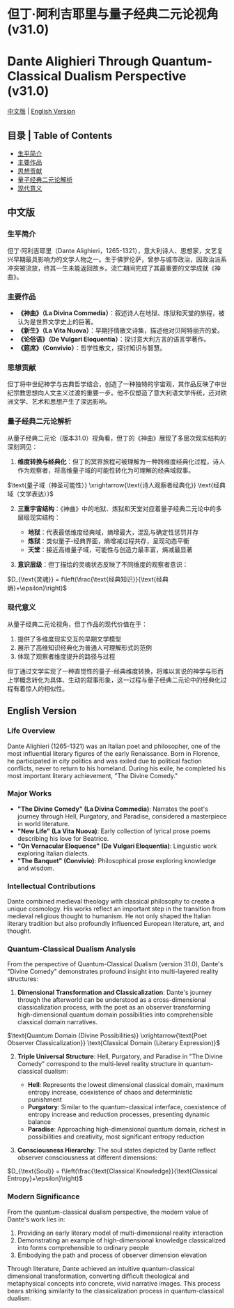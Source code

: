 # 但丁·阿利吉耶里与量子经典二元论视角 (v31.0)
# Dante Alighieri Through Quantum-Classical Dualism Perspective (v31.0)

[中文版](#中文版) | [English Version](#english-version)

## 目录 | Table of Contents
- [生平简介](#生平简介)
- [主要作品](#主要作品)
- [思想贡献](#思想贡献)
- [量子经典二元论解析](#量子经典二元论解析)
- [现代意义](#现代意义)

<a name="中文版"></a>
## 中文版

### 生平简介

但丁·阿利吉耶里（Dante Alighieri，1265-1321），意大利诗人、思想家，文艺复兴早期最具影响力的文学人物之一。生于佛罗伦萨，曾参与城市政治，因政治派系冲突被流放，终其一生未能返回故乡。流亡期间完成了其最重要的文学成就《神曲》。

### 主要作品

- **《神曲》（La Divina Commedia）**：叙述诗人在地狱、炼狱和天堂的旅程，被认为是世界文学史上的巨著。
- **《新生》（La Vita Nuova）**：早期抒情散文诗集，描述他对贝阿特丽齐的爱。
- **《论俗语》（De Vulgari Eloquentia）**：探讨意大利方言的语言学著作。
- **《筵席》（Convivio）**：哲学性散文，探讨知识与智慧。

### 思想贡献

但丁将中世纪神学与古典哲学结合，创造了一种独特的宇宙观，其作品反映了中世纪宗教思想向人文主义过渡的重要一步。他不仅塑造了意大利语文学传统，还对欧洲文学、艺术和思想产生了深远影响。

### 量子经典二元论解析

从量子经典二元论（版本31.0）视角看，但丁的《神曲》展现了多层次现实结构的深刻洞见：

1. **维度转换与经典化**：但丁的冥界旅程可被理解为一种跨维度经典化过程，诗人作为观察者，将高维量子域的可能性转化为可理解的经典域叙事。

$`\text{量子域（神圣可能性）} \xrightarrow{\text{诗人观察者经典化}} \text{经典域（文学表达）}`$

2. **三重宇宙结构**：《神曲》中的地狱、炼狱和天堂对应着量子经典二元论中的多层级现实结构：

   - **地狱**：代表最低维度经典域，熵增最大，混乱与确定性惩罚并存
   - **炼狱**：类似量子-经典界面，熵增减过程共存，呈现动态平衡
   - **天堂**：接近高维量子域，可能性与创造力最丰富，熵减最显著

3. **意识层级**：但丁描绘的灵魂状态反映了不同维度的观察者意识：

$`D_{\text{灵魂}} = f\left(\frac{\text{经典知识}}{\text{经典熵}+\epsilon}\right)`$

### 现代意义

从量子经典二元论视角，但丁作品的现代价值在于：

1. 提供了多维度现实交互的早期文学模型
2. 展示了高维知识经典化为普通人可理解形式的范例
3. 体现了观察者维度提升的路径与过程

但丁通过文学实现了一种直觉性的量子-经典维度转换，将难以言说的神学与形而上学概念转化为具体、生动的叙事形象，这一过程与量子经典二元论中的经典化过程有着惊人的相似性。

<a name="english-version"></a>
## English Version

### Life Overview

Dante Alighieri (1265-1321) was an Italian poet and philosopher, one of the most influential literary figures of the early Renaissance. Born in Florence, he participated in city politics and was exiled due to political faction conflicts, never to return to his homeland. During his exile, he completed his most important literary achievement, "The Divine Comedy."

### Major Works

- **"The Divine Comedy" (La Divina Commedia)**: Narrates the poet's journey through Hell, Purgatory, and Paradise, considered a masterpiece in world literature.
- **"New Life" (La Vita Nuova)**: Early collection of lyrical prose poems describing his love for Beatrice.
- **"On Vernacular Eloquence" (De Vulgari Eloquentia)**: Linguistic work exploring Italian dialects.
- **"The Banquet" (Convivio)**: Philosophical prose exploring knowledge and wisdom.

### Intellectual Contributions

Dante combined medieval theology with classical philosophy to create a unique cosmology. His works reflect an important step in the transition from medieval religious thought to humanism. He not only shaped the Italian literary tradition but also profoundly influenced European literature, art, and thought.

### Quantum-Classical Dualism Analysis

From the perspective of Quantum-Classical Dualism (version 31.0), Dante's "Divine Comedy" demonstrates profound insight into multi-layered reality structures:

1. **Dimensional Transformation and Classicalization**: Dante's journey through the afterworld can be understood as a cross-dimensional classicalization process, with the poet as an observer transforming high-dimensional quantum domain possibilities into comprehensible classical domain narratives.

$`\text{Quantum Domain (Divine Possibilities)} \xrightarrow{\text{Poet Observer Classicalization}} \text{Classical Domain (Literary Expression)}`$

2. **Triple Universal Structure**: Hell, Purgatory, and Paradise in "The Divine Comedy" correspond to the multi-level reality structure in quantum-classical dualism:

   - **Hell**: Represents the lowest dimensional classical domain, maximum entropy increase, coexistence of chaos and deterministic punishment
   - **Purgatory**: Similar to the quantum-classical interface, coexistence of entropy increase and reduction processes, presenting dynamic balance
   - **Paradise**: Approaching high-dimensional quantum domain, richest in possibilities and creativity, most significant entropy reduction

3. **Consciousness Hierarchy**: The soul states depicted by Dante reflect observer consciousness at different dimensions:

$`D_{\text{Soul}} = f\left(\frac{\text{Classical Knowledge}}{\text{Classical Entropy}+\epsilon}\right)`$

### Modern Significance

From the quantum-classical dualism perspective, the modern value of Dante's work lies in:

1. Providing an early literary model of multi-dimensional reality interaction
2. Demonstrating an example of high-dimensional knowledge classicalized into forms comprehensible to ordinary people
3. Embodying the path and process of observer dimension elevation

Through literature, Dante achieved an intuitive quantum-classical dimensional transformation, converting difficult theological and metaphysical concepts into concrete, vivid narrative images. This process bears striking similarity to the classicalization process in quantum-classical dualism.

